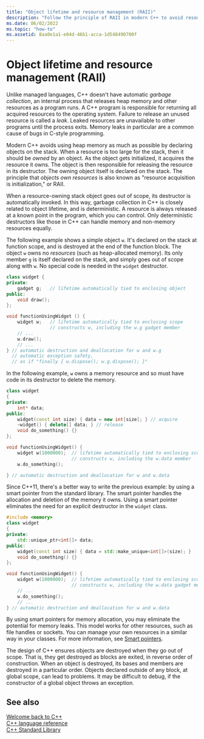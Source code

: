 ```yaml
---
title: "Object lifetime and resource management (RAII)"
description: "Follow the principle of RAII in modern C++ to avoid resource leaks."
ms.date: 06/02/2022
ms.topic: "how-to"
ms.assetid: 8aa0e1a1-e04d-46b1-acca-1d548490700f
---
```

# Object lifetime and resource management (RAII)

Unlike managed languages, C++ doesn't have automatic *garbage collection*, an internal process that releases heap memory and other resources as a program runs. A C++ program is responsible for returning all acquired resources to the operating system. Failure to release an unused resource is called a *leak*. Leaked resources are unavailable to other programs until the process exits. Memory leaks in particular are a common cause of bugs in C-style programming.

Modern C++ avoids using heap memory as much as possible by declaring objects on the stack. When a resource is too large for the stack, then it should be *owned* by an object. As the object gets initialized, it acquires the resource it owns. The object is then responsible for releasing the resource in its destructor. The owning object itself is declared on the stack. The principle that *objects own resources* is also known as "resource acquisition is initialization," or RAII.

When a resource-owning stack object goes out of scope, its destructor is automatically invoked. In this way, garbage collection in C++ is closely related to object lifetime, and is deterministic. A resource is always released at a known point in the program, which you can control. Only deterministic destructors like those in C++ can handle memory and non-memory resources equally.

The following example shows a simple object `w`. It's declared on the stack at function scope, and is destroyed at the end of the function block. The object `w` owns no *resources* (such as heap-allocated memory). Its only member `g` is itself declared on the stack, and simply goes out of scope along with `w`. No special code is needed in the `widget` destructor.

```cpp
class widget {
private:
    gadget g;   // lifetime automatically tied to enclosing object
public:
    void draw();
};

void functionUsingWidget () {
    widget w;   // lifetime automatically tied to enclosing scope
                // constructs w, including the w.g gadget member
    // ...
    w.draw();
    // ...
} // automatic destruction and deallocation for w and w.g
  // automatic exception safety,
  // as if "finally { w.dispose(); w.g.dispose(); }"
```

In the following example, `w` owns a memory resource and so must have code in its destructor to delete the memory.

```cpp
class widget
{
private:
    int* data;
public:
    widget(const int size) { data = new int[size]; } // acquire
    ~widget() { delete[] data; } // release
    void do_something() {}
};

void functionUsingWidget() {
    widget w(1000000);  // lifetime automatically tied to enclosing scope
                        // constructs w, including the w.data member
    w.do_something();

} // automatic destruction and deallocation for w and w.data
```

Since C++11, there's a better way to write the previous example: by using a smart pointer from the standard library. The smart pointer handles the allocation and deletion of the memory it owns. Using a smart pointer eliminates the need for an explicit destructor in the `widget` class.

```cpp
#include <memory>
class widget
{
private:
    std::unique_ptr<int[]> data;
public:
    widget(const int size) { data = std::make_unique<int[]>(size); }
    void do_something() {}
};

void functionUsingWidget() {
    widget w(1000000);  // lifetime automatically tied to enclosing scope
                        // constructs w, including the w.data gadget member
    // ...
    w.do_something();
    // ...
} // automatic destruction and deallocation for w and w.data
```

By using smart pointers for memory allocation, you may eliminate the potential for memory leaks. This model works for other resources, such as file handles or sockets. You can manage your own resources in a similar way in your classes. For more information, see [Smart pointers](smart-pointers-modern-cpp.md).

The design of C++ ensures objects are destroyed when they go out of scope. That is, they get destroyed as blocks are exited, in reverse order of construction. When an object is destroyed, its bases and members are destroyed in a particular order. Objects declared outside of any block, at global scope, can lead to problems. It may be difficult to debug, if the constructor of a global object throws an exception.

## See also

[Welcome back to C++](../cpp/welcome-back-to-cpp-modern-cpp.md)\
[C++ language reference](../cpp/cpp-language-reference.md)\
[C++ Standard Library](../standard-library/cpp-standard-library-reference.md)
